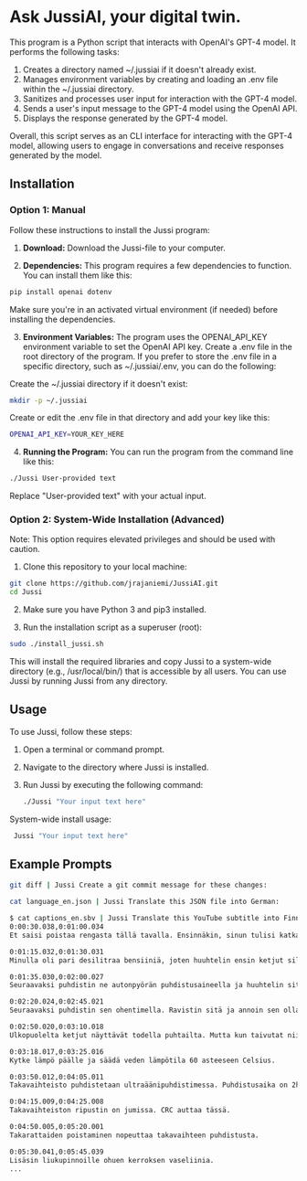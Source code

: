 # Ask JussiAI, your digital twin.

This program is a Python script that interacts with OpenAI's GPT-4 model. It performs the following tasks:

1. Creates a directory named ~/.jussiai if it doesn't already exist.
2. Manages environment variables by creating and loading an .env file within the ~/.jussiai directory.
3. Sanitizes and processes user input for interaction with the GPT-4 model.
4. Sends a user's input message to the GPT-4 model using the OpenAI API.
5. Displays the response generated by the GPT-4 model.

Overall, this script serves as an CLI interface for interacting with the GPT-4 model, allowing users to engage in conversations and receive responses generated by the model.

## Installation

### Option 1: Manual

Follow these instructions to install the Jussi program:

1. **Download:** Download the Jussi-file to your computer.

2. **Dependencies:** This program requires a few dependencies to function. You can install them like this:

  ```bash
  pip install openai dotenv
  ```

  Make sure you're in an activated virtual environment (if needed) before
  installing the dependencies.

3. **Environment Variables:**  The program uses the OPENAI_API_KEY
  environment variable to set the OpenAI API key. Create a .env file in the root
  directory of the program. If you prefer to store the .env file in a specific
  directory, such as ~/.jussiai/.env, you can do the following:

  Create the ~/.jussiai directory if it doesn't exist:

  ```bash
  mkdir -p ~/.jussiai
  ```

  Create or edit the .env file in that directory and add your key like this:

  ```bash
  OPENAI_API_KEY=YOUR_KEY_HERE
  ```

4. **Running the Program:** You can run the program from the command line like this:

  ```bash
  ./Jussi User-provided text
  ```

  Replace "User-provided text" with your actual input.

### Option 2: System-Wide Installation (Advanced) 

Note: This option requires elevated privileges and should be used with caution.

1. Clone this repository to your local machine:

  ```bash
  git clone https://github.com/jrajaniemi/JussiAI.git
  cd Jussi
  ```
  
2. Make sure you have Python 3 and pip3 installed.

3. Run the installation script as a superuser (root):

  ```bash
  sudo ./install_jussi.sh
  ```

  This will install the required libraries and copy Jussi to a system-wide directory (e.g., /usr/local/bin/) that is accessible by all users. You can use Jussi by running Jussi from any directory.

## Usage

To use Jussi, follow these steps:

1. Open a terminal or command prompt.
2. Navigate to the directory where Jussi is installed.
3. Run Jussi by executing the following command:

   ```bash
   ./Jussi "Your input text here"
   ```

  System-wide install usage:
  
  ```bash
   Jussi "Your input text here"
   ```

## Example Prompts

  ```bash
  git diff | Jussi Create a git commit message for these changes:
  ```
  
  ```bash
  cat language_en.json | Jussi Translate this JSON file into German:
  ```

  ```bash
  $ cat captions_en.sbv | Jussi Translate this YouTube subtitle into Finnish: | tee captions_fi.sbv
  0:00:30.038,0:01:00.034
  Et saisi poistaa rengasta tällä tavalla. Ensinnäkin, sinun tulisi katkaista ketjut. Poista sitten takavaihteisto ja lopuksi rengas.

  0:01:15.032,0:01:30.031
  Minulla oli pari desilitraa bensiiniä, joten huuhtelin ensin ketjut sillä.

  0:01:35.030,0:02:00.027
  Seuraavaksi puhdistin ne autonpyörän puhdistusaineella ja huuhtelin sitten ketjut vedellä. Ravistin sitä perusteellisesti ja annoin sen olla 10 minuuttia.

  0:02:20.024,0:02:45.021
  Seuraavaksi puhdistin sen ohentimella. Ravistin sitä ja annoin sen olla 30 minuuttia.

  0:02:50.020,0:03:10.018
  Ulkopuolelta ketjut näyttävät todella puhtailta. Mutta kun taivutat niitä, voit tuntea hiekan ja lian linkkien välissä. Kokeillaan ultraäänipuhdistinta. Nyt ketjut ovat todella puhtaat!

  0:03:18.017,0:03:25.016
  Kytke lämpö päälle ja säädä veden lämpötila 60 asteeseen Celsius.

  0:03:50.012,0:04:05.011
  Takavaihteisto puhdistetaan ultraäänipuhdistimessa. Puhdistusaika on 2h 30 min. Vaihdoin veden joka ½ tunti.

  0:04:15.009,0:04:25.008
  Takavaihteiston ripustin on jumissa. CRC auttaa tässä.

  0:04:50.005,0:05:20.001
  Takarattaiden poistaminen nopeuttaa takavaihteen puhdistusta.

  0:05:30.041,0:05:45.039
  Lisäsin liukupinnoille ohuen kerroksen vaseliinia.
  ...
  ```
